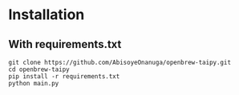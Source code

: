 # Installation

## With requirements.txt

```
git clone https://github.com/AbisoyeOnanuga/openbrew-taipy.git
cd openbrew-taipy
pip install -r requirements.txt
python main.py
```
